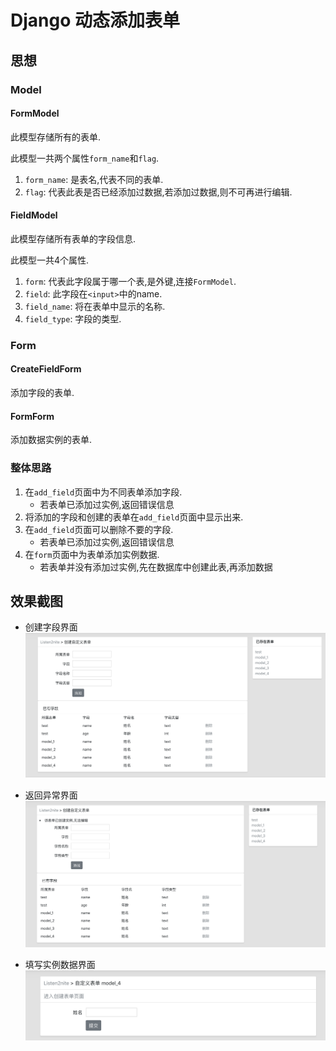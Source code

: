 # Django 动态添加表单

## 思想

### Model

#### FormModel

此模型存储所有的表单.

此模型一共两个属性`form_name`和`flag`.

1. `form_name`: 是表名,代表不同的表单.  
2. `flag`: 代表此表是否已经添加过数据,若添加过数据,则不可再进行编辑.

#### FieldModel

此模型存储所有表单的字段信息.

此模型一共4个属性.

1. `form`: 代表此字段属于哪一个表,是外键,连接`FormModel`.
2. `field`: 此字段在`<input>`中的name.
3. `field_name`: 将在表单中显示的名称.
4. `field_type`: 字段的类型.

### Form

#### CreateFieldForm

添加字段的表单.

#### FormForm

添加数据实例的表单.

### 整体思路

1. 在`add_field`页面中为不同表单添加字段.
	- 若表单已添加过实例,返回错误信息
2. 将添加的字段和创建的表单在`add_field`页面中显示出来.
3. 在`add_field`页面可以删除不要的字段.
	- 若表单已添加过实例,返回错误信息
3. 在`form`页面中为表单添加实例数据.
	- 若表单并没有添加过实例,先在数据库中创建此表,再添加数据

## 效果截图
- 创建字段界面
![](./img/1.png)

- 返回异常界面
![](./img/2.png)

- 填写实例数据界面
![](./img/3.png)
